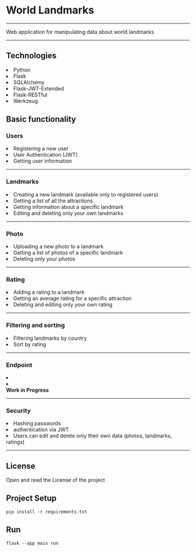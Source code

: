 <h1>World Landmarks</h1>
<hr>
<p>Web application for manipulating data about world landmarks</p>
<hr>
<h2>Technologies</h2>
<li>Python</li>
<li>Flask</li>
<li>SQLAlchemy</li>
<li>Flask-JWT-Extended</li>
<li>Flask-RESTful</li>
<li>Werkzeug</li>


<h2>Basic functionality</h2>
<h3>Users</h3>
<li>Registering a new user</li>
<li>User Authentication (JWT)</li>
<li>Getting user information</li>
<hr>
<h3>Landmarks</h3>
<li>Creating a new landmark (available only to registered users)</li>
<li>Getting a list of all the attractions</li>
<li>Getting information about a specific landmark</li>
<li>Editing and deleting only your own landmarks</li>
<hr>
<h3>Photo</h3>
<li>Uploading a new photo to a landmark</li>
<li>Getting a list of photos of a specific landmark</li>
<li>Deleting only your photos</li>
<hr>
<h3>Rating</h3>
<li>Adding a rating to a landmark</li>
<li>Getting an average rating for a specific attraction</li>
<li>Deleting and editing only your own rating</li>
<hr>
<h3>Filtering and sorting</h3>
<li>Filtering landmarks by country</li>
<li>Sort by rating</li>
<hr>
<h3>Endpoint</h3>
<li></li>
<li></li>
<b>Work in Progress</b>
<hr>
<h3>Security</h3>
<li>Hashing passwords</li>
<li>authentication via JWT</li>
<li>Users can edit and delete only their own data (photos, landmarks, ratings)</li>
<hr>
<h2>License</h2>
<p>Open and read the License of the project</p>

<h2>Project Setup</h2>

```
pip install -r requirements.txt
```

<h2>Run</h2>

```
flask --app main run
```

